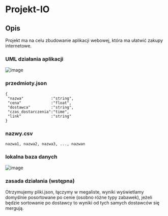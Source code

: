 # Projekt-IO
## Opis
Projekt ma na celu zbudowanie aplikacji webowej, która ma ułatwić zakupy internetowe.

### UML działania aplikacji

![image](https://user-images.githubusercontent.com/48855984/202875575-943e1324-acc2-4f01-8d02-9344975bf825.png)

### przedmioty.json
```
{
 "nazwa"            :"string",
 "cena"             :"float",
 "dostawca"         :"string",
 "czas_dostarczenia":"time",
 "link"             :"string"
}
```

### nazwy.csv
`nazwa1, nazwa2, nazwa3, ..., nazwan`

### lokalna baza danych
![image](https://user-images.githubusercontent.com/48855984/202875828-defdb5cf-73ba-45fd-b48b-4b2647d95c05.png)

### zasada działania (wstępna)
Otrzymujemy pliki.json, łączymy w megaliste, wyniki wyświetlamy domyślnie posortowane po cenie (osobno różne typy zabawek), jeżeli będzie sortowanie po dostawcy to wyniki od tych samych dostawców się mergują.

